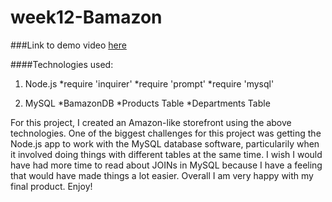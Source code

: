 # week12-Bamazon

###Link to demo video [here](https://youtu.be/W_20-1BebyA)

####Technologies used:

1. Node.js
  *require 'inquirer'
  *require 'prompt'
  *require 'mysql'

2. MySQL
  *BamazonDB
  *Products Table
  *Departments Table

For this project, I created an Amazon-like storefront using the above technologies.  One of the biggest challenges for this project was getting the Node.js app to work with the MySQL database software, particularily when it involved doing things with different tables at the same time.  I wish I would have had more time to read about JOINs in MySQL because I have a feeling that would have made things a lot easier.  Overall I am very happy with my final product.  Enjoy!